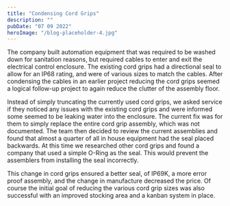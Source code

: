 ```yaml
---
title: "Condensing Cord Grips"
description: ""
pubDate: "07 09 2022"
heroImage: "/blog-placeholder-4.jpg"
---
```


The company built automation equipment that was required to be washed down for sanitation reasons, but required cables to enter and exit the electrical control enclosure.  The existing cord grips had a directional seal to allow for an IP68 rating, and were of various sizes to match the cables. After condensing the cables in an earlier project reducing the cord grips seemed a logical follow-up project to again reduce the clutter of the assembly floor.

Instead of simply truncating the currently used cord grips, we asked service if they noticed any issues with the existing cord grips and were informed some seemed to be leaking water into the enclosure.  The current fix was for them to simply replace the entire cord grip assembly, which was not documented. The team then decided to review the current assemblies and found that almost a quarter of all in house equipment had the seal placed backwards. At this time we researched other cord grips and found a company that used a simple O-Ring as the seal. This would prevent the assemblers from installing the seal incorrectly.

This change in cord grips ensured a better seal, of IP69K, a more error proof assembly, and the change in manufacture decreased the price. Of course the initial goal of reducing the various cord grip sizes was also successful with an improved stocking area and a kanban system in place.
